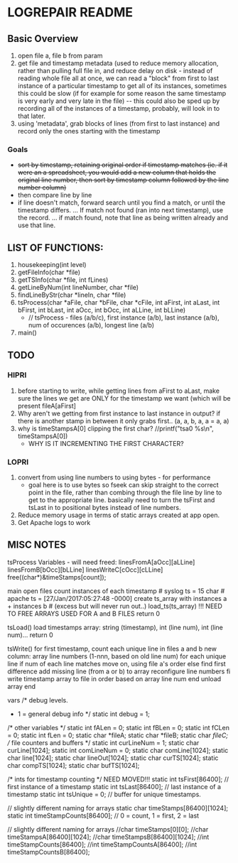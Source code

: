 # LOGREPAIR README


## Basic Overview

1. open file a, file b from param
2. get file and timestamp metadata (used to reduce memory allocation, rather than pulling full file in, and reduce delay on disk - instead of reading whole file all at once, we can read a "block" from first to last instance of a particular timestamp to get all of its instances, sometimes this could be slow (if for example for some reason the same timestamp is very early and very late in the file) -- this could also be sped up by recording all of the instances of a timestamp, probably, will look in to that later.
3. using 'metadata', grab blocks of lines (from first to last instance) and record only the ones starting with the timestamp

### Goals

* ~~sort by timestamp, retaining original order if timestamp matches (ie. if it were an a spreadsheet, you would add a new column that holds the original line number, then sort by timestamp column followed by the line number column)~~
* then compare line by line
* if line doesn't match, forward search until you find a match, or until the timestamp differs.
... If match not found (ran into next timestamp), use the record.
... if match found, note that line as being written already and use that line.


## LIST OF FUNCTIONS:

1. housekeeping(int level)
2. getFileInfo(char \*file)
3. getTSInfo(char \*file, int fLines)
4. getLineByNum(int lineNumber, char \*file)
5. findLineByStr(char \*lineIn, char \*file)
6. tsProcess(char \*aFile, char \*bFile, char \*cFile, int aFirst, int aLast, int bFirst, int bLast, int aOcc, int bOcc, int aLLine, int bLLine)
    * // tsProcess - files (a/b/c), first instance (a/b), last instance (a/b), num of occurences (a/b), longest line (a/b)
7. main()

## TODO

### HIPRI

1. before starting to write, while getting lines from aFirst to aLast, make sure the lines we get are ONLY for the timestamp we want (which will be present fileA[aFirst]
1. Why aren't we getting from first instance to last instance in output? if there is another stamp in between it only grabs first.. (a, a, b, a, a = a, a)
1. why is timeStampsA[0] clipping the first char? //printf("tsa0 %s\n", timeStampsA[0])
    * WHY IS IT INCREMENTING THE FIRST CHARACTER?

### LOPRI

1. convert from using line numbers to using bytes - for performance
    * goal here is to use bytes so fseek can skip straight to the correct point in the file, rather than combing through the file line by line to get to the appropriate line. basically need to turn the tsFirst and tsLast in to positional bytes instead of line numbers.
1. Reduce memory usage in terms of static arrays created at app open.
1. Get Apache logs to work


## MISC NOTES
tsProcess Variables - will need freed:
   linesFromA[aOcc][aLLine]
   linesFromB[bOcc][bLLine]
   linesWriteC[cOcc][cLLine]
                free((char*)&timeStamps[count]);

main
    open files
    count instances of each timestamp
        # syslog ts = 15 char
        # apache ts = [27/Jan/2017:05:27:48 -0000]
        create ts_array with instances a + instances b # (excess but will never run out..)
    load_ts(ts_array)
    !!! NEED TO FREE ARRAYS USED FOR A and B FILES
return 0

tsLoad()
    load timestamps
        array: string (timestamp), int (line num), int (line num)...
    return 0

tsWrite()
    for first timestamp, count each unique line in files a and b
        new column: array line numbers (1-nnn, based on old line num)
        for each unique line
            if num of each line matches
                move on, using file a's order
            else
                find first difference
                    add missing line (from a or b) to array
                    reconfigure line numbers
            fi
            write timestamp array to file in order based on array line num
        end
        unload array
    end

vars
/* debug levels.
 * 1 = general debug info
 */
static int debug = 1;

/* other variables */
static int fALen = 0;
static int fBLen = 0;
static int fCLen = 0;
static int fLen = 0;
static char *fileA;
static char *fileB;
static char *fileC;
/* file counters and buffers */
static int curLineNum = 1;
static char curLine[1024];
static int comLineNum = 0;
static char comLine[1024];
static char line[1024];
static char lineOut[1024];
static char curTS[1024];
static char compTS[1024];
static char bufTS[1024];

/* ints for timestamp counting */ NEED MOVED!!!
static int tsFirst[86400]; // first instance of a timestamp
static int tsLast[86400]; // last instance of a timestamp
static int tsUnique = 0; // buffer for unique timestamps.

// slightly different naming for arrays
static char timeStamps[86400][1024];
static int timeStampCounts[86400]; // 0 = count, 1 = first, 2 = last

// slightly different naming for arrays
//char timeStamps[0][0];
//char timeStampsA[86400][1024];
//char timeStampsB[86400][1024];
//int timeStampCounts[86400];
//int timeStampCountsA[86400];
//int timeStampCountsB[86400];
